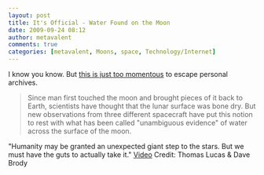 ```yaml
---
layout: post
title: It's Official - Water Found on the Moon
date: 2009-09-24 08:12
author: metavalent
comments: true
categories: [metavalent, Moons, space, Technology/Internet]
---
```

I know you know. But <a href="https://www.space.com/scienceastronomy/090923-moon-water-discovery.html">this is just too momentous</a> to escape personal archives.<blockquote>Since man first touched the moon and brought pieces of it back to Earth, scientists have thought that the lunar surface was bone dry. But new observations from three different spacecraft have put this notion to rest with what has been called "unambiguous evidence" of water across the surface of the moon.</blockquote>"Humanity may be granted an unexpected giant step to the stars. But we must have the guts to actually take it." <a href="https://www.space.com/common/media/show/player.php?show_id=37&amp;ep=1">Video</a> Credit: Thomas Lucas &amp; Dave Brody
